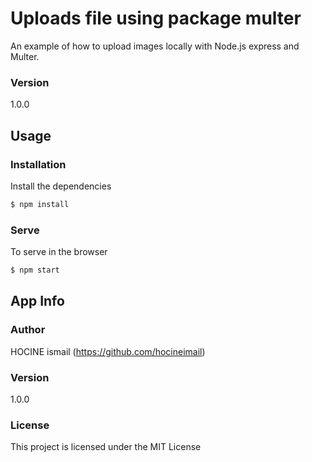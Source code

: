 
# Uploads file using package multer

An example of how to upload images locally with Node.js express and Multer.

### Version
1.0.0

## Usage

### Installation

Install the dependencies

```sh
$ npm install
```

### Serve
To serve in the browser

```sh
$ npm start
```

## App Info

### Author

HOCINE ismail
(https://github.com/hocineimail)

### Version

1.0.0

### License

This project is licensed under the MIT License
